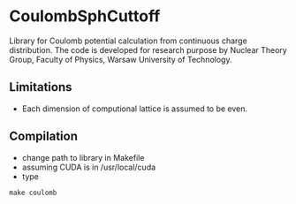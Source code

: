 # CoulombSphCuttoff

Library for Coulomb potential calculation from continuous charge distribution. The code is developed for research purpose by Nuclear Theory Group, Faculty of Physics, Warsaw University of Technology.

## Limitations

* Each dimension of computional lattice is assumed to be even.

## Compilation

* change path to library in Makefile
* assuming CUDA is in /usr/local/cuda
* type
```
make coulomb
```
